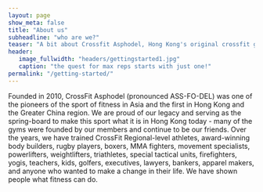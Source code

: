 ```yaml
---
layout: page
show_meta: false
title: "About us"
subheadline: "who are we?"
teaser: "A bit about Crossfit Asphodel, Hong Kong's original crossfit gym"
header:
   image_fullwidth: "headers/gettingstarted1.jpg"
   caption: "the quest for max reps starts with just one!"
permalink: "/getting-started/"
---
```


Founded in 2010, CrossFit Asphodel (pronounced ASS-FO-DEL) was one of the pioneers of the sport of fitness in Asia and the first in Hong Kong and the Greater China region.  We are proud of our legacy and serving as the spring-board to make this sport what it is in Hong Kong today - many of the gyms were founded by our members and continue to be our friends.  Over the years, we have trained CrossFit Regional-level athletes, award-winning body builders, rugby players, boxers, MMA fighters, movement specialists, powerlifters, weightlifters, triathletes, special tactical units, firefighters, yogis, teachers, kids, golfers, executives, lawyers, bankers, apparel makers, and anyone who wanted to make a change in their life.  We have shown people what fitness can do.
